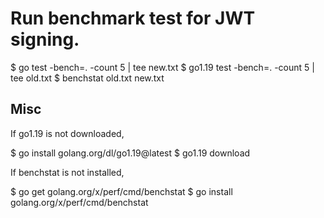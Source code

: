 # Run benchmark test for JWT signing.

$ go test -bench=. -count 5 | tee new.txt
$ go1.19 test -bench=. -count 5 | tee old.txt
$ benchstat old.txt new.txt 

## Misc

If go1.19 is not downloaded, 

$ go install golang.org/dl/go1.19@latest
$ go1.19 download

If benchstat is not installed,

$ go get golang.org/x/perf/cmd/benchstat
$ go install golang.org/x/perf/cmd/benchstat